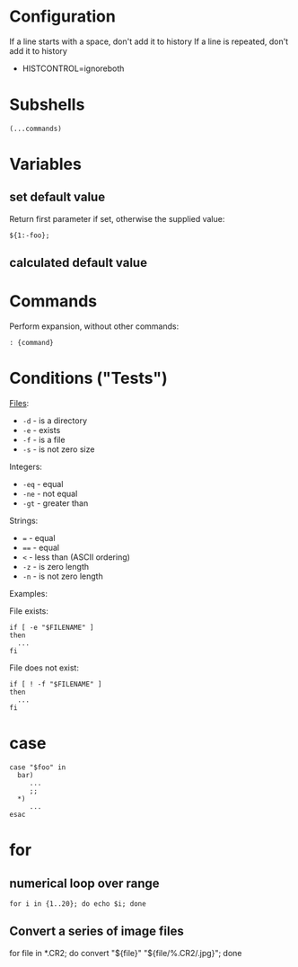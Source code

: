 # Configuration

If a line starts with a space, don't add it to history
If a line is repeated, don't add it to history

* HISTCONTROL=ignoreboth

# Subshells

```
(...commands)
```

# Variables

## set default value

Return first parameter if set, otherwise the supplied value: 
```
${1:-foo};
```

## calculated default value

# Commands

Perform expansion, without other commands:
```
: {command}
```

# Conditions ("Tests")

[Files](http://tldp.org/LDP/abs/html/fto.html):

* `-d` - is a directory
* `-e` - exists
* `-f` - is a file
* `-s` - is not zero size

Integers:

* `-eq` - equal
* `-ne` - not equal
* `-gt` - greater than

Strings:

* `=` - equal
* `==` - equal
* `<` - less than (ASCII ordering)
* `-z` - is zero length
* `-n` - is not zero length

Examples:

File exists:

```
if [ -e "$FILENAME" ]
then
  ...
fi
```

File does not exist:

```
if [ ! -f "$FILENAME" ]
then
  ...
fi
```

# case

```
case "$foo" in
  bar)
     ...
     ;;
  *)
     ...
esac
```

# for

## numerical loop over range

```
for i in {1..20}; do echo $i; done
```

## Convert a series of image files

for file in *.CR2; do convert "${file}" "${file/%.CR2/.jpg}"; done
